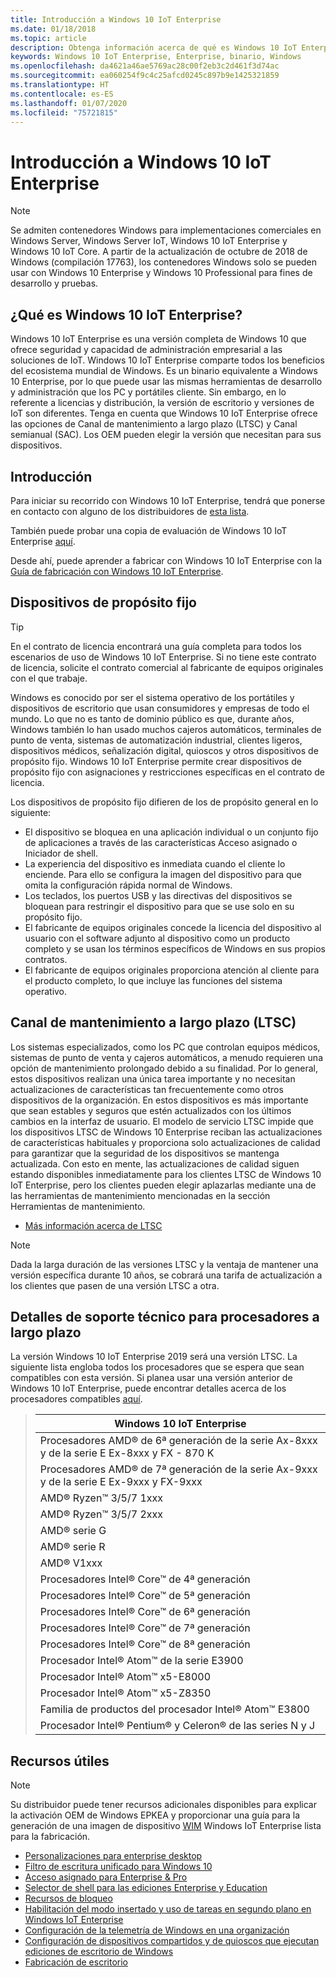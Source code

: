 ```yaml
---
title: Introducción a Windows 10 IoT Enterprise
ms.date: 01/18/2018
ms.topic: article
description: Obtenga información acerca de qué es Windows 10 IoT Enterprise y lo que se puede hacer con él.
keywords: Windows 10 IoT Enterprise, Enterprise, binario, Windows
ms.openlocfilehash: da4621a46ae5769ac28c00f2eb3c2d461f3d74ac
ms.sourcegitcommit: ea060254f9c4c25afcd0245c897b9e1425321859
ms.translationtype: HT
ms.contentlocale: es-ES
ms.lasthandoff: 01/07/2020
ms.locfileid: "75721815"
---
```

# <a name="an-overview-of-windows-10-iot-enterprise"></a>Introducción a Windows 10 IoT Enterprise

> [!NOTE]
> Se admiten contenedores Windows para implementaciones comerciales en Windows Server, Windows Server IoT, Windows 10 IoT Enterprise y Windows 10 IoT Core.  A partir de la actualización de octubre de 2018 de Windows (compilación 17763), los contenedores Windows solo se pueden usar con Windows 10 Enterprise y Windows 10 Professional para fines de desarrollo y pruebas.

## <a name="what-is-windows-10-iot-enterprise"></a>¿Qué es Windows 10 IoT Enterprise?
Windows 10 IoT Enterprise es una versión completa de Windows 10 que ofrece seguridad y capacidad de administración empresarial a las soluciones de IoT. Windows 10 IoT Enterprise comparte todos los beneficios del ecosistema mundial de Windows. Es un binario equivalente a Windows 10 Enterprise, por lo que puede usar las mismas herramientas de desarrollo y administración que los PC y portátiles cliente.  Sin embargo, en lo referente a licencias y distribución, la versión de escritorio y versiones de IoT son diferentes. Tenga en cuenta que Windows 10 IoT Enterprise ofrece las opciones de Canal de mantenimiento a largo plazo (LTSC) y Canal semianual (SAC). Los OEM pueden elegir la versión que necesitan para sus dispositivos.

## <a name="getting-started"></a>Introducción 

Para iniciar su recorrido con Windows 10 IoT Enterprise, tendrá que ponerse en contacto con alguno de los distribuidores de [esta lista](https://go.microsoft.com/fwlink/?linkid=2094697).

También puede probar una copia de evaluación de Windows 10 IoT Enterprise [aquí](https://www.microsoft.com/en-us/evalcenter/evaluate-windows-10-enterprise).

Desde ahí, puede aprender a fabricar con Windows 10 IoT Enterprise con la [Guía de fabricación con Windows 10 IoT Enterprise](https://docs.microsoft.com/windows-hardware/manufacture/desktop/iot-ent-overview). 

## <a name="fixed-purpose-devices"></a>Dispositivos de propósito fijo 

> [!TIP]
> En el contrato de licencia encontrará una guía completa para todos los escenarios de uso de Windows 10 IoT Enterprise. Si no tiene este contrato de licencia, solicite el contrato comercial al fabricante de equipos originales con el que trabaje. 

Windows es conocido por ser el sistema operativo de los portátiles y dispositivos de escritorio que usan consumidores y empresas de todo el mundo.  Lo que no es tanto de dominio público es que, durante años, Windows también lo han usado muchos cajeros automáticos, terminales de punto de venta, sistemas de automatización industrial, clientes ligeros, dispositivos médicos, señalización digital, quioscos y otros dispositivos de propósito fijo.  Windows 10 IoT Enterprise permite crear dispositivos de propósito fijo con asignaciones y restricciones específicas en el contrato de licencia.  

Los dispositivos de propósito fijo difieren de los de propósito general en lo siguiente:  
* El dispositivo se bloquea en una aplicación individual o un conjunto fijo de aplicaciones a través de las características Acceso asignado o Iniciador de shell.  
* La experiencia del dispositivo es inmediata cuando el cliente lo enciende. Para ello se configura la imagen del dispositivo para que omita la configuración rápida normal de Windows. 
* Los teclados, los puertos USB y las directivas del dispositivos se bloquean para restringir el dispositivo para que se use solo en su propósito fijo.  
* El fabricante de equipos originales concede la licencia del dispositivo al usuario con el software adjunto al dispositivo como un producto completo y se usan los términos específicos de Windows en sus propios contratos.
* El fabricante de equipos originales proporciona atención al cliente para el producto completo, lo que incluye las funciones del sistema operativo.

## <a name="long-term-servicing-channel-ltsc"></a>Canal de mantenimiento a largo plazo (LTSC)

Los sistemas especializados, como los PC que controlan equipos médicos, sistemas de punto de venta y cajeros automáticos, a menudo requieren una opción de mantenimiento prolongado debido a su finalidad. Por lo general, estos dispositivos realizan una única tarea importante y no necesitan actualizaciones de características tan frecuentemente como otros dispositivos de la organización. En estos dispositivos es más importante que sean estables y seguros que estén actualizados con los últimos cambios en la interfaz de usuario. El modelo de servicio LTSC impide que los dispositivos LTSC de Windows 10 Enterprise reciban las actualizaciones de características habituales y proporciona solo actualizaciones de calidad para garantizar que la seguridad de los dispositivos se mantenga actualizada. Con esto en mente, las actualizaciones de calidad siguen estando disponibles inmediatamente para los clientes LTSC de Windows 10 IoT Enterprise, pero los clientes pueden elegir aplazarlas mediante una de las herramientas de mantenimiento mencionadas en la sección Herramientas de mantenimiento.

* [Más información acerca de LTSC](https://docs.microsoft.com/windows/deployment/update/waas-overview#long-term-servicing-channel)

> [!NOTE]
> Dada la larga duración de las versiones LTSC y la ventaja de mantener una versión específica durante 10 años, se cobrará una tarifa de actualización a los clientes que pasen de una versión LTSC a otra.

## <a name="long-term-support-silicon-details"></a>Detalles de soporte técnico para procesadores a largo plazo

La versión Windows 10 IoT Enterprise 2019 será una versión LTSC. La siguiente lista engloba todos los procesadores que se espera que sean compatibles con esta versión. Si planea usar una versión anterior de Windows 10 IoT Enterprise, puede encontrar detalles acerca de los procesadores compatibles [aquí](https://docs.microsoft.com/windows-hardware/design/minimum/windows-processor-requirements#windows-iot-enterprise--embedded-processor-table).

> | Windows 10 IoT Enterprise  |
> |-------------|
> | Procesadores AMD® de 6ª generación de la serie Ax-8xxx y de la serie E Ex-8xxx y FX - 870 K | 
> | Procesadores AMD® de 7ª generación de la serie Ax-9xxx y de la serie E Ex-9xxx y FX-9xxx | 
> | AMD® Ryzen™ 3/5/7 1xxx | 
> | AMD® Ryzen™ 3/5/7 2xxx | 
> | AMD® serie G | 
> | AMD® serie R | 
> | AMD® V1xxx | 
> | Procesadores Intel® Core™ de 4ª generación | 
> | Procesadores Intel® Core™ de 5ª generación |
> | Procesadores Intel® Core™ de 6ª generación |
> | Procesadores Intel® Core™ de 7ª generación |
> | Procesadores Intel® Core™ de 8ª generación |
> | Procesador Intel® Atom™ de la serie E3900 |
> | Procesador Intel® Atom™ x5-E8000 |
> | Procesador Intel® Atom™ x5-Z8350 |
> | Familia de productos del procesador Intel® Atom™ E3800 |
> | Procesador Intel® Pentium® y Celeron® de las series N y J |

## <a name="helpful-resources"></a>Recursos útiles
> [!NOTE]
> Su distribuidor puede tener recursos adicionales disponibles para explicar la activación OEM de Windows EPKEA y proporcionar una guía para la generación de una imagen de dispositivo [WIM](https://msdn.microsoft.com/library/windows/desktop/dd861280.aspx) Windows IoT Enterprise lista para la fabricación.

* [Personalizaciones para enterprise desktop](https://docs.microsoft.com/windows-hardware/customize/enterprise/enterprise-custom-portal)
* [Filtro de escritura unificado para Windows 10](https://docs.microsoft.com/windows-hardware/customize/enterprise/unified-write-filter)
* [Acceso asignado para Enterprise & Pro](https://docs.microsoft.com/windows-hardware/customize/enterprise/assigned-access)
* [Selector de shell para las ediciones Enterprise y Education](https://docs.microsoft.com/windows-hardware/customize/enterprise/shell-launcher)
* [Recursos de bloqueo](https://docs.microsoft.com/windows-hardware/customize/enterprise/create-a-kiosk-image) 
* [Habilitación del modo insertado y uso de tareas en segundo plano en Windows IoT Enterprise](https://docs.microsoft.com/windows/iot-core/develop-your-app/embeddedmode)
* [Configuración de la telemetría de Windows en una organización](https://docs.microsoft.com/windows/configuration/configure-windows-telemetry-in-your-organization )
* [Configuración de dispositivos compartidos y de quioscos que ejecutan ediciones de escritorio de Windows](https://docs.microsoft.com/windows/configuration/kiosk-shared-pc)
* [Fabricación de escritorio](https://docs.microsoft.com/windows-hardware/manufacture/desktop/)
